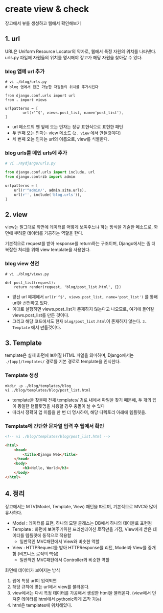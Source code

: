 # create view & check

장고에서 뷰를 생성하고 웹에서 확인해보기

## 1. url

URL은 Uniform Resource Locator의 약자로, 웹에서 특정 자원의 위치를 나타낸다. urls.py 파일에 자원들의 위치를 명시해야 장고가 해당 자원을 찾아갈 수 있다.

### blog 앱에 url 추가
```
# vi ./blog/urls.py
# blog 앱에서 접근 가능한 자원들의 위치를 추가시킨다

from django.conf.urls import url
from . import views

urlpatterns = [
        url(r'^$', views.post_list, name='post_list'),
]
```
- url 메소드의 맨 앞에 오는 인자는 정규 표현식으로 표현한 패턴
- 두 번째 오는 인자는 view 메소드 (`2. view` 에서 만들것이다)
- 세 번째 오는 인자는 url의 이름으로, view를 식별한다.


### blog urls를 메인 urls에 추가
```python
# vi ./mydjango/urls.py

from django.conf.urls import include, url
from django.contrib import admin

urlpatterns = [
    url(r'^admin/', admin.site.urls),
    url(r'', include('blog.urls')),
]
```

## 2. view

view는 말그대로 화면에 데이터를 어떻게 보여주느냐 하는 방식을 기술한 메소드로, 화면에 뿌려줄 데이터를 가공하는 역할을 한다.

기본적으로 request를 받아 response를 return하는 구조이며, Django에서는 좀 더 복잡한 처리를 위해 view template을 사용한다.

### blog view 선언
```
# vi ./blog/views.py

def post_list(request):
    return render(request, 'blog/post_list.html', {})
```

- 앞선 url 예제에서 `url(r'^$', views.post_list, name='post_list')` 를 통해 url을 선언하고 있다.
- 이대로 실행하면 views.post_list가 존재하지 않는다고 나오므로, 여기에 들어갈 views.post_list를 만든 것이다.
- 그리고 해당 코드에서도 현재 `blog/post_list.html`이 존재하지 않는다. `3. Template` 에서 만들것이다.


## 3. Template

template은 실제 화면에 보여질 HTML 파일을 의미하며, Django에서는 `./[app]/templates/` 경로를 기본 경로로 template을 인식한다.

### Template 생성


```
mkdir -p ./blog/templates/blog
vi ./blog/templates/blog/post_list.html
```

- template을 찾을때 전체 templates/ 경로 내에서 파일을 찾기 때문에, 두 개의 앱이 동일한 탬플릿명을 사용할 경우 충돌이 날 수 있다 
- 따라서 정확히 앱 이름을 한 번 더 명시하여, 해당 디렉토리 아래에 템플릿을.


### Template에 간단한 문자열 입력 후 웹에서 확인

```html
<!-- vi ./blog/templates/blog/post_list.html -->

<html>
    <head>
        <title>Django Web</title>
    </head>
    <body>
        <h3>Hello, World</h3>
    </body>
</html>
```

## 4. 정리

장고에서는 MTV(Model, Template, View) 패턴을 따르며, 기본적으로 MVC와 많이 유사하다.

- Model : 데이터를 표현, 하나의 모델 클래스는 DB에서 하나의 테이블로 표현됨
- Template : 화면에 보여주기위한 프리젠테이션 로직만을 가짐, View에게 받은 데이터를 템플릿에 동적으로 적용함
    - 일반적인 MVC패턴에서 View와 비슷한 역할
- View : HTTPRequest를 받아 HTTPResponse를 리턴, Model과 View를 중개함 (비즈니스 로직의 핵심)
    - 일반적인 MVC패턴에서 Controller와 비슷한 역할



화면에 데이터가 보여지는 방식

1. 웹에 특정 url이 입력되면
2. 해당 규칙에 맞는 url에서 view를 불러온다.
3. view에서는 다시 특정 데이터를 가공해서 생성한 html을 불러온다. (view에서 던져준 데이터를 html에서 pythonic하게 조작 가능)
4. html은 templates에 위치해있다.
